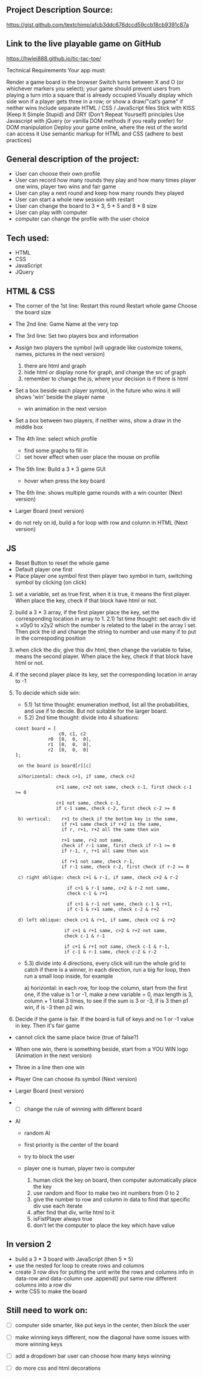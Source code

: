 ## Project Description Source:
https://gist.github.com/textchimp/afcb3ddc676dccd59ccb18cb9391c87a

## Link to the live playable game on GitHub
https://hwlei888.github.io/tic-tac-toe/

Technical Requirements
Your app must:

Render a game board in the browser
Switch turns between X and O (or whichever markers you select); your game should prevent users from playing a turn into a square that is already occupied
Visually display which side won if a player gets three in a row; or show a draw/"cat’s game" if neither wins
Include separate HTML / CSS / JavaScript files
Stick with KISS (Keep It Simple Stupid) and DRY (Don't Repeat Yourself) principles
Use Javascript with jQuery (or vanilla DOM methods if you really prefer) for DOM manipulation
Deploy your game online, where the rest of the world can access it
Use semantic markup for HTML and CSS (adhere to best practices)


## General description of the project:
* User can choose their own profile
* User can record how many rounds they play and how many times player one wins, player two wins and fair game
* User can play a next round and keep how many rounds they played
* User can start a whole new session with restart
* User can change the board to 3 * 3, 5 * 5 and 8 * 8 size
* User can play with computer
* computer can change the profile with the user choice


## Tech used:
* HTML
* CSS
* JavaScript
* JQuery



## HTML & CSS
* The corner of the 1st line: 
    Restart this round
    Restart whole game
    Choose the board size
* The 2nd line: Game Name at the very top
* The 3rd line: Set two players box and information
* Assign two players the symbol 
    (will upgrade like customize tokens, names, pictures in the next version) 
    1. there are html and graph
    2. hide html or display none for graph, and change the src of graph
    3. remember to change the js, where your decision is if there is html
   
* Set a box beside each player symbol, in the future who wins it will shows 'win' beside the player name 
    - win animation in the next version
* Set a box between two players, if neither wins, show a draw in the middle box
* The 4th line: select which profile
    - find some graphs to fill in
    - [ ] set hover effect when user place the mouse on profile
* The 5th line: Build a 3 * 3 game GUI
    - hover when press the key board
* The 6th line: shows multiple game rounds with a win counter (Next version)
* Larger Board (next version)
* do not rely on id, build a for loop with row and column in HTML (Next version)

## JS
* Reset Button to reset the whole game
* Default player one first
* Place player one symbol first then player two symbol in turn, switching symbol by clicking (on click)
1. set a variable, set as true first, when it is true, it means the first player.
    When place the key, check if that block have html or not.
2. build a 3 * 3 array, if the first player place the key, set the corresponding location in array to 1.
    2.1) 1st time thought: set each div id = x0y0 to x2y2 which the number is related to the label in the array I set. Then pick the id and change the string to number and use many if to put in the correspoding position
3. when click the div, give this div html, then change the variable to false, means the second player.
    When place the key, check if that block have html or not.
4. if the second player place its key, set the corresponding location in array to -1
5. To decide which side win:
    - 5.1) 1st time thought: enumeration method, list all the probabilities, and use if to decide. But not suitable for the larger board.
    - 5.2) 2nd time thought: divide into 4 situations:
    ```
    const board = [
                    c0, c1, c2
                r0  [0,  0,  0],
                r1  [0,  0,  0],
                r2  [0,  0,  0]
    ];
    ```
        on the board is board[r][c]

        a)horizontal: check c+1, if same, check c+2

                      c+1 same, c+2 not same, check c-1, first check c-1 >= 0

                      c+1 not same, check c-1,
                      if c-1 same, check c-2, first check c-2 >= 0 
        
        b) vertical:    r+1 to check if the bottom key is the same,
                        if r+1 same check if r+2 is the same,
                        if r, r+1, r+2 all the same then win

                        r+1 same, r+2 not same,
                        check if r-1 same, first check if r-1 >= 0
                        if r-1, r, r+1 all same then win

                        if r+1 not same, check r-1,
                        if r-1 same, check r-2, first check if r-2 >= 0

        c) right oblique: check c+1 & r-1, if same, check c+2 & r-2
                          
                          if c+1 & r-1 same, c+2 & r-2 not same,
                          check c-1 & r+1

                          if c+1 & r-1 not same, check c-1 & r+1,
                          if c-1 & r+1 same, check c-2 & r+2

        d) left oblique: check c+1 & r+1, if same, check c+2 & r+2

                         if c+1 & r+1 same, c+2 & r+2 not same,
                         check c-1 & r-1

                         if c+1 & r+1 not same, check c-1 & r-1,
                         if c-1 & r-1 same, check c-2 & r-2

    - 5.3) divide into 4 directions,
         every click will run the whole grid to catch if there is a winner,
         in each direction, run a big for loop, then run a small loop inside, for example

         a) horizontal: in each row, for loop the column, start from the first one, if the value is 1 or -1, make a new variable = 0, max length is 3, column + 1 total 3 times, to see if the sum is 3 or -3, if is 3 then p1 win, if is -3 then p2 win.
                    
6. Decide if the game is fair.
   If the board is full of keys and no 1 or -1 value in key. Then it's fair game


* cannot click the same place twice (true of false?)

* When one win, there is something beside, start from a YOU WIN logo (Animation in the next version)
* Three in a line then one win
* Player One can choose its symbol (Next version)
* Larger Board (next version)
* - [ ] change the rule of winning with different board
* AI
    * random AI
    * first priority is the center of the board
    * try to block the user

    * player one is human, player two is computer
        1. human click the key on board, then computer automatically place the key
        2. use random and floor to make two int numbers from 0 to 2 
        3. give the number to row and column in data to find that specific div use each iterate
        4. after find that div, write html to it 
        5. isFistPlayer always true
        6. don't let the computer to place the key which have value


## In version 2
* build a 3 * 3 board with JavaScript (then 5 * 5)
* use the nested for loop to create rows and columns
* create 3 row divs for putting the unit
write the rows and columns info in data-row and data-column use .append()
put same row different columns into a row div
* write CSS to make the board

## Still need to work on:
- [ ] computer side smarter, like put keys in the center, then block the user
- [ ] make winning keys different, now the diagonal have some issues with more winning keys
- [ ] add a dropdown bar user can choose how many keys winning
- [ ] do more css and html decorations








